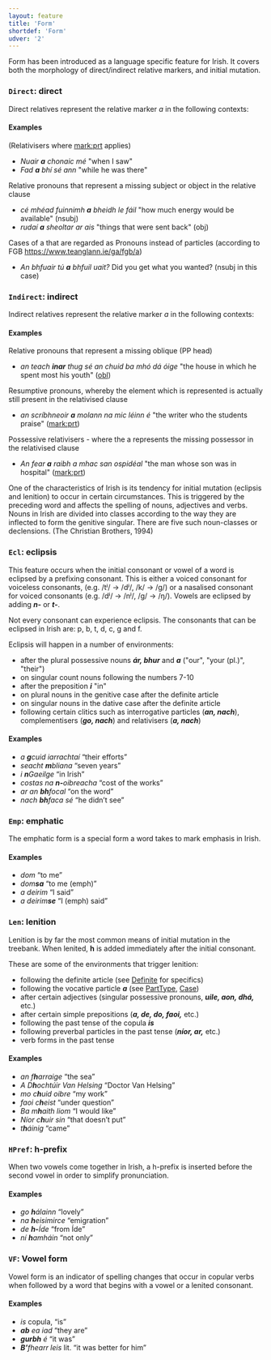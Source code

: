 ```yaml
---
layout: feature
title: 'Form'
shortdef: 'Form'
udver: '2'
---
```

Form has been introduced as a language specific feature for Irish. It covers both the morphology of direct/indirect relative markers, and initial mutation. 


### <a name="Direct">`Direct`</a>: direct

Direct relatives represent the relative marker _a_ in the following contexts:

#### Examples
(Relativisers where [mark:prt]() applies)
* _Nuair <b>a</b> chonaic mé_ "when I saw"
* _Fad <b>a</b> bhí sé ann_ "while he was there"


Relative pronouns that represent a missing subject or object in the relative clause

* _cé mhéad fuinnimh <b>a</b> bheidh le fáil_ "how much energy would be available"   (nsubj)
* _rudaí <b>a</b> sheoltar ar ais_ "things that were sent back"  (obj)

Cases of a that are regarded as Pronouns instead of particles (according to FGB https://www.teanglann.ie/ga/fgb/a)
* _An bhfuair tú <b>a</b> bhfuil uait?_ Did you get what you wanted?  (nsubj in this case)


### <a name="Indirect">`Indirect`</a>: indirect

Indirect relatives represent the relative marker _a_ in the following contexts:

#### Examples
Relative pronouns that represent a missing oblique (PP head)
* _an teach <b>inar</b> thug sé an chuid ba mhó dá óige_ "the house in which he spent most his youth"  ([obl]())

Resumptive pronouns, whereby the element which is represented is actually still present in the relativised clause
* _an scríbhneoir <b>a</b> molann na mic léinn é_ "the writer who the students praise"  ([mark:prt]())

Possessive relativisers - where the a represents the missing possessor in the relativised clause
* _An fear <b>a</b> raibh a mhac san ospidéal_ "the man whose son was in hospital"  ([mark:prt]())






One of the characteristics of Irish is its tendency for initial mutation (eclipsis and lenition) to occur in certain circumstances. This is triggered by the preceding word and affects the spelling of nouns, adjectives and verbs. Nouns in Irish are divided into classes according to the way they are inflected to form the genitive singular. There are five such noun-classes or declensions. (The Christian Brothers, 1994)

### <a name="Ecl">`Ecl`</a>: eclipsis

This feature occurs when the initial consonant or vowel of a word is eclipsed by a prefixing consonant. This is either a voiced consonant for voiceless consonants, (e.g. /tʲ/ → /dʲ/, /k/ → /g/) or a nasalised consonant for voiced consonants (e.g. /dʲ/ → /nʲ/, /g/ → /ŋ/). Vowels are eclipsed by adding _<b>n-</b>_ or _<b>t-</b>_.

Not every consonant can experience eclipsis. The consonants that can be eclipsed in Irish are: p, b, t, d, c, g and f.

Eclipsis will happen in a number of environments:

* after the plural possessive nouns _<b>ár, bhur</b>_ and _<b>a</b>_ ("our", "your (pl.)", "their")
* on singular count nouns following the numbers 7-10
* after the preposition _<b>i</b>_ "in"
* on plural nouns in the genitive case after the definite article
* on singular nouns in the dative case after the definite article
* following certain clitics such as interrogative particles (_<b>an, nach</b>_), complementisers (_<b>go, nach</b>_) and relativisers (_<b>a, nach</b>_)

#### Examples

* _a <b>g</b>cuid iarrachtaí_ “their efforts”
* _seacht <b>m</b>bliana_ “seven years”
* _i <b>n</b>Gaeilge_ “in Irish”
* _costas na <b>n-</b>oibreacha_ “cost of the works”
* _ar an <b>bh</b>focal_ “on the word”
* _nach <b>bh</b>faca sé_ “he didn’t see”

### <a name="Emp">`Emp`</a>: emphatic

The emphatic form is a special form a word takes to mark emphasis in Irish.

#### Examples

* _dom_ “to me”
* _dom<b>sa</b>_ “to me (emph)”
* _a deirim_ “I said”
* _a deirim<b>se</b>_ “I (emph) said”

### <a name="Len">`Len`</a>: lenition

Lenition is by far the most common means of initial mutation in the treebank. When lenited, <b>h</b> is added immediately after the initial consonant.

These are some of the environments that trigger lenition:

* following the definite article (see [Definite]() for specifics)
* following the vocative particle _<b>a</b>_ (see [PartType](), [Case]())
* after certain adjectives (singular possessive pronouns, _<b>uile, aon, dhá,</b>_ etc.)
* after certain simple prepositions (_<b>a,  de, do, faoi,</b>_ etc.)
* following the past tense of the copula _<b>is</b>_
* following preverbal particles in the past tense (_<b>níor, ar,</b>_ etc.)
* verb forms in the past tense

#### Examples

* _an f<b>h</b>arraige_ “the sea”
* _A D<b>h</b>ochtúir Van Helsing_ “Doctor Van Helsing”
* _mo c<b>h</b>uid oibre_ “my work”
* _faoi c<b>h</b>eist_ “under question”
* _Ba m<b>h</b>aith liom_ “I would like”
* _Níor c<b>h</b>uir sin_ “that doesn’t put”
* _t<b>h</b>áinig_ “came”

### <a name="HPref">`HPref`</a>: h-prefix

When two vowels come together in Irish, a h-prefix is inserted before the second vowel in order to simplify pronunciation.

#### Examples

* _go <b>h</b>álainn_ “lovely”
* _na <b>h</b>eisimirce_ “emigration”
* _de <b>h-</b>Íde_ “from Íde”
* _ní <b>h</b>amháin_ “not only”

### <a name="VF">`VF`</a>: Vowel form

Vowel form is an indicator of spelling changes that occur in copular verbs when followed by a word that begins with a vowel or a lenited consonant.

#### Examples

* _is_ copula, “is”
* _<b>ab</b> ea iad_ “they are”
* _<b>gurbh</b> é_ “it was”
* _<b>B’</b>fhearr leis_ lit. “it was better for him”
<!-- Interlanguage links updated So kvě 14 19:02:15 CEST 2022 -->
